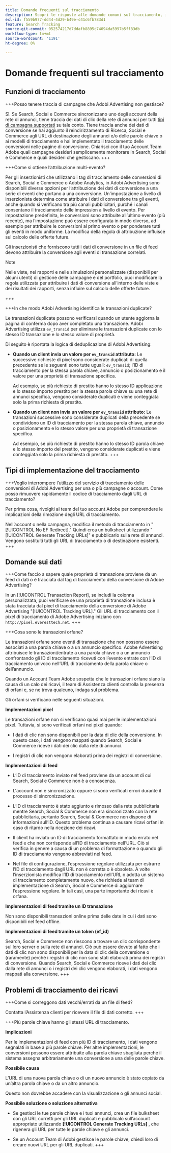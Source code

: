 ```yaml
---
title: Domande frequenti sul tracciamento
description: Scopri le risposte alle domande comuni sul tracciamento, inclusa la risoluzione dei problemi.
exl-id: f559b977-dd44-4d29-b49e-c41c6fb783d1
feature: Search Tracking
source-git-commit: 052574217d7ddafb8895c74094da5997b5ff83db
workflow-type: tm+mt
source-wordcount: '1191'
ht-degree: 0%

---
```


# Domande frequenti sul tracciamento

## Funzioni di tracciamento

+++Posso tenere traccia di campagne che Adobi Advertising non gestisce?

Sì. Se Search, Social e Commerce sincronizzano uno degli account della rete di annunci, tiene traccia dei dati di clic della rete di annunci per tutti [tipi di campagna supportati](/help/search-social-commerce/introduction/supported-inventory.md) su tale conto. Tiene traccia anche dei dati di conversione se hai aggiunto il reindirizzamento di Ricerca, Social e Commerce agli URL di destinazione degli annunci e/o delle parole chiave o ai modelli di tracciamento e hai implementato il tracciamento delle conversioni nelle pagine di conversione. Chiarisci con il tuo Account Team Adobe quali campagne desideri semplicemente monitorare in Search, Social e Commerce e quali desideri che gestiscano.
+++

+++Come si ottiene l’attribuzione multi-evento?

Per gli inserzionisti che utilizzano i tag di tracciamento delle conversioni di Search, Social e Commerce o Adobe Analytics, in Adobi Advertising sono disponibili diverse opzioni per l’attribuzione dei dati di conversione a una serie di eventi che portano a una conversione. Un’impostazione a livello di inserzionista determina come attribuire i dati di conversione tra gli eventi, anche quando si verificano tra più canali pubblicitari, purché i canali consentano il tracciamento delle impression a livello di evento. Per impostazione predefinita, le conversioni sono attribuite all’ultimo evento (più recente), ma l’impostazione può essere configurata in modo diverso, ad esempio per attribuire le conversioni al primo evento o per ponderare tutti gli eventi in modo uniforme. La modifica della regola di attribuzione influisce sul calcolo delle offerte future.

Gli inserzionisti che forniscono tutti i dati di conversione in un file di feed devono attribuire la conversione agli eventi di transazione correlati.

>[!NOTE]
>
>Nelle viste, nei rapporti e nelle simulazioni personalizzate (disponibili per alcuni utenti) di gestione delle campagne e del portfolio, puoi modificare la regola utilizzata per attribuire i dati di conversione all’interno delle viste e dei risultati dei rapporti, senza influire sul calcolo delle offerte future.

+++

+++In che modo Adobi Advertising identifica le transazioni duplicate?

Le transazioni duplicate possono verificarsi quando un utente aggiorna la pagina di conferma dopo aver completato una transazione. Adobi Advertising utilizza `ev_transid` per eliminare le transazioni duplicate con lo stesso ID transazione e lo stesso valore di proprietà.

Di seguito è riportata la logica di deduplicazione di Adobi Advertising:

* **Quando un client invia un valore per `ev_transid` attributo:** Le successive richieste di pixel sono considerate duplicati di quella precedente se le seguenti sono tutte uguali: `ev_transid`; l’ID di tracciamento per la stessa parola chiave, annuncio o posizionamento e il valore per una proprietà di transazione specifica.

  Ad esempio, se più richieste di prestito hanno lo stesso ID applicazione e lo stesso importo prestito per la stessa parola chiave su una rete di annunci specifica, vengono considerate duplicati e viene conteggiata solo la prima richiesta di prestito.

* **Quando un client non invia un valore per `ev_transid` attributo:** Le transazioni successive sono considerate duplicati della precedente se condividono un ID di tracciamento per la stessa parola chiave, annuncio o posizionamento e lo stesso valore per una proprietà di transazione specifica.

  Ad esempio, se più richieste di prestito hanno lo stesso ID parola chiave e lo stesso importo del prestito, vengono considerate duplicati e viene conteggiata solo la prima richiesta di prestito.
+++

## Tipi di implementazione del tracciamento

+++Voglio interrompere l’utilizzo del servizio di tracciamento delle conversioni di Adobi Advertising per una o più campagne o account. Come posso rimuovere rapidamente il codice di tracciamento dagli URL di tracciamento?

Per prima cosa, rivolgiti al team del tuo account Adobe per comprendere le implicazioni della rimozione degli URL di tracciamento.

Nell’account o nella campagna, modifica il metodo di tracciamento in &quot;[!UICONTROL No EF Redirect].&quot; Quindi crea un bulksheet utilizzando &quot;[!UICONTROL Generate Tracking URLs]&quot; e pubblicarlo sulla rete di annunci. Vengono sostituiti tutti gli URL di tracciamento o di destinazione esistenti.
+++

## Domande sui dati

+++Come faccio a sapere quale proprietà di transazione proviene da un feed di dati o è tracciata dal tag di tracciamento della conversione di Adobe Advertising?

In un [!UICONTROL Transaction Report], se includi la colonna personalizzata, puoi verificare se una proprietà di transazione inclusa è stata tracciata dal pixel di tracciamento della conversione di Adobe Advertising &quot;[!UICONTROL Tracking URL].&quot; Gli URL di tracciamento con il pixel di tracciamento di Adobe Advertising iniziano con `http://pixel.everesttech.net`.
+++

+++Cosa sono le transazioni orfane?

Le transazioni orfane sono eventi di transazione che non possono essere associati a una parola chiave o a un annuncio specifico. Adobe Advertising attribuisce le transazioni/entrate a una parola chiave o a un annuncio confrontando gli ID di tracciamento ricevuti con l’evento entrate con l’ID di tracciamento univoco nell’URL di tracciamento della parola chiave o dell’annuncio.

Quando un Account Team Adobe sospetta che le transazioni orfane siano la causa di un calo dei ricavi, il team di Assistenza clienti controlla la presenza di orfani e, se ne trova qualcuno, indaga sul problema.

Gli orfani si verificano nelle seguenti situazioni.

**Implementazioni pixel**

Le transazioni orfane non si verificano quasi mai per le implementazioni pixel. Tuttavia, si sono verificati orfani nei pixel quando:

* I dati di clic non sono disponibili per la data di clic della conversione. In questo caso, i dati vengono mappati quando Search, Social e Commerce riceve i dati dei clic dalla rete di annunci.

* I registri di clic non vengono elaborati prima dei registri di conversione.

**Implementazioni di feed**

* L’ID di tracciamento inviato nel feed proviene da un account di cui Search, Social e Commerce non è a conoscenza.

* L&#39;account non è sincronizzato oppure si sono verificati errori durante il processo di sincronizzazione.

* L’ID di tracciamento è stato aggiunto e rimosso dalla rete pubblicitaria mentre Search, Social &amp; Commerce non era sincronizzato con la rete pubblicitaria, pertanto Search, Social &amp; Commerce non dispone di informazioni sull’ID. Questo problema continua a causare ricavi orfani in caso di ritardo nella ricezione dei ricavi.

* Il client ha inviato un ID di tracciamento formattato in modo errato nel feed e che non corrisponde all’ID di tracciamento nell’URL. Ciò si verifica in genere a causa di un problema di formattazione o quando gli ID di tracciamento vengono abbreviati nel feed.

* Nel file di configurazione, l’espressione regolare utilizzata per estrarre l’ID di tracciamento dagli URL non è corretta o è obsoleta. A volte l’inserzionista modifica l’ID di tracciamento nell’URL o adotta un sistema di tracciamento completamente nuovo, che richiede al team di implementazione di Search, Social e Commerce di aggiornare l’espressione regolare. In tali casi, una parte importante dei ricavi è orfana.

**Implementazioni di feed tramite un ID transazione**

Non sono disponibili transazioni online prima delle date in cui i dati sono disponibili nel feed offline.

**Implementazioni di feed tramite un token (ef_id)**

Search, Social e Commerce non riescono a trovare un clic corrispondente sul loro server o sulla rete di annunci. Ciò può essere dovuto al fatto che i dati di clic non sono disponibili per la data di clic della conversione o (raramente) perché i registri di clic non sono stati elaborati prima dei registri di conversione. Quando Search, Social e Commerce riceve i dati dei clic dalla rete di annunci o i registri dei clic vengono elaborati, i dati vengono mappati alla conversione.
+++

## Problemi di tracciamento dei ricavi

+++Come si correggono dati vecchi/errati da un file di feed?

Contatta l’Assistenza clienti per ricevere il file di dati corretto.
+++

+++Più parole chiave hanno gli stessi URL di tracciamento.

**Implicazioni**

Per le implementazioni di feed con più ID di tracciamento, i dati vengono segnalati in base a più parole chiave. Per altre implementazioni, le conversioni possono essere attribuite alla parola chiave sbagliata perché il sistema assegna arbitrariamente una conversione a una delle parole chiave.

**Possibile causa**

L’URL di una nuova parola chiave o di un nuovo annuncio è stato copiato da un’altra parola chiave o da un altro annuncio.

Questo non dovrebbe accadere con la visualizzazione o gli annunci social.

**Possibile soluzione o soluzione alternativa**

* Se gestisci le tue parole chiave e i tuoi annunci, crea un file bulksheet con gli URL corretti per gli URL duplicati e pubblicalo sull’account appropriato utilizzando **[!UICONTROL Generate Tracking URLs]** , che rigenera gli URL per tutte le parole chiave e gli annunci.

* Se un Account Team di Adobi gestisce le parole chiave, chiedi loro di creare nuovi URL per gli URL duplicati.
+++
